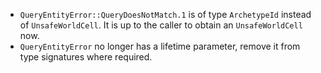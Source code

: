 - `QueryEntityError::QueryDoesNotMatch.1` is of type `ArchetypeId` instead of `UnsafeWorldCell`. It is up to the caller to obtain an `UnsafeWorldCell` now.
- `QueryEntityError` no longer has a lifetime parameter, remove it from type signatures where required.

